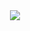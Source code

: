 <div align="center">
 <img src="https://i.postimg.cc/pTNLwhHv/logo.png)](https://postimg.cc/kVcC85GY">
